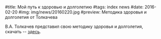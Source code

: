 #title: Мой путь к здоровью и долголетию
#tags: index news
#date: 2016-02-20
#img: img/news/20160220.jpg
#preview: Методика здоровья и долголетия от Толкачева

В.А. Толкачев представил свою методику здоровья и долголетия, скачать -- [здесь](files/20160220listovka.pdf).